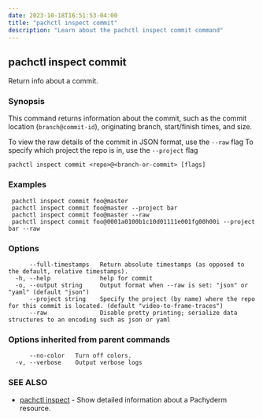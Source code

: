 ```yaml
---
date: 2023-10-18T16:51:53-04:00
title: "pachctl inspect commit"
description: "Learn about the pachctl inspect commit command"
---
```


## pachctl inspect commit

Return info about a commit.

### Synopsis

This command returns information about the commit, such as the commit location (`branch@commit-id`), originating branch, start/finish times, and size. 

 To view the raw details of the commit in JSON format, use the `--raw` flag 
 To specify which project the repo is in, use the `--project` flag 


```
pachctl inspect commit <repo>@<branch-or-commit> [flags]
```

### Examples

```
 pachctl inspect commit foo@master 
 pachctl inspect commit foo@master --project bar 
 pachctl inspect commit foo@master --raw 
 pachctl inspect commit foo@0001a0100b1c10d01111e001fg00h00i --project bar --raw 

```

### Options

```
      --full-timestamps   Return absolute timestamps (as opposed to the default, relative timestamps).
  -h, --help              help for commit
  -o, --output string     Output format when --raw is set: "json" or "yaml" (default "json")
      --project string    Specify the project (by name) where the repo for this commit is located. (default "video-to-frame-traces")
      --raw               Disable pretty printing; serialize data structures to an encoding such as json or yaml
```

### Options inherited from parent commands

```
      --no-color   Turn off colors.
  -v, --verbose    Output verbose logs
```

### SEE ALSO

* [pachctl inspect](../pachctl_inspect)	 - Show detailed information about a Pachyderm resource.

